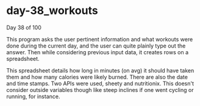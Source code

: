 # day-38_workouts
Day 38 of 100

This program asks the user pertinent information and what workouts were done during the current day, and the user can quite plainly type out the answer. Then while considering previous input data, it creates rows on a spreadsheet.

This spreadsheet details how long in minutes (on avg) it should have taken them and how many calories were likely burned. There are also the date and time stamps. Two APIs were used, sheety and nutritionix. This doesn't consider outside variables though like steep inclines if one went cycling or running, for instance.

